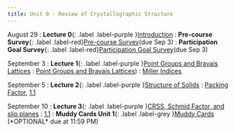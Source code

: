 ```yaml
---
title: Unit 0 - Review of Crystallographic Structure
---
```


August 29
: **Lecture 0**{: .label .label-purple }[Introduction](https://mipayne.github.io/JustTheClass/Unit0/Lecture-00/)
: **Pre-course Survey**{: .label .label-red}[Pre-course Survey](https://forms.gle/UMRdxzycmBCnQVhp6)(due Sep 3)
: **Participation Goal Survey**{: .label .label-red}[Participation Goal Survey](https://forms.gle/bnE7636yzNJJVBLU7)(due Sep 3)

September 3
: **Lecture 1**{: .label .label-purple }[Point Groups and Bravais Lattices](https://mipayne.github.io/JustTheClass/Unit0/Lecture-01/)
  : [Point Groups and Bravais Lattices](https://ocw.mit.edu/courses/3-012-fundamentals-of-materials-science-fall-2005/resources/lec14b/))
  : [Miller Indices](#)

September 5
: **Lecture 2**{: .label .label-purple }[Structure of Solids](https://ocw.mit.edu/courses/3-012-fundamentals-of-materials-science-fall-2005/resources/lec16b/)
  : [Packing Factor](#), [1.1](#)

September 10
: **Lecture 3**{: .label .label-purple }[CRSS, Schmid Factor, and slip planes](#)
  : [1.1](#)
: **Muddy Cards Unit 1**{: .label .label-grey }[Muddy Cards]() (\*OPTIONAL\* due at 11:59 PM)



